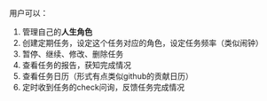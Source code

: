 用户可以：

1. 管理自己的**人生角色**
2. 创建定期任务，设定这个任务对应的角色，设定任务频率（类似闹钟）
3. 暂停、继续、修改、删除任务
4. 查看任务的报告，获知完成情况
5. 查看任务日历（形式有点类似github的贡献日历）
6. 定时收到任务的check问询，反馈任务完成情况
